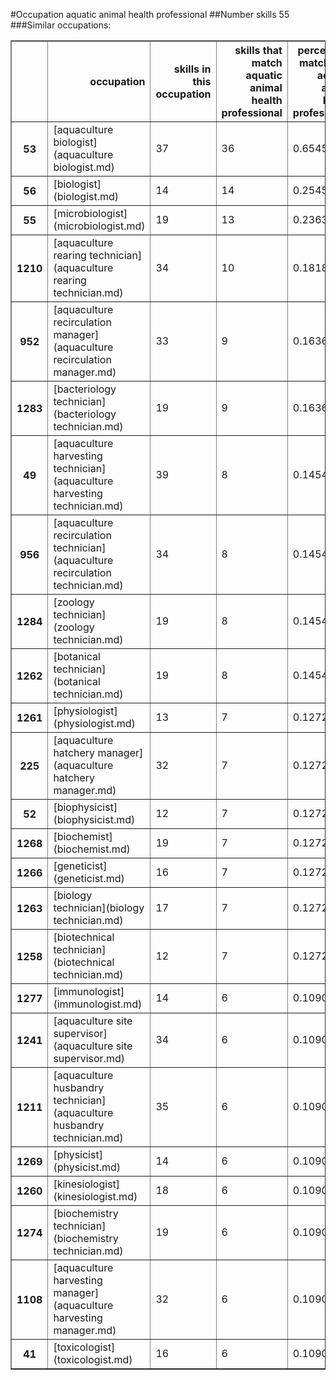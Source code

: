 #Occupation aquatic animal health professional
##Number skills 55
###Similar occupations:
<table border="1" class="dataframe">
  <thead>
    <tr style="text-align: right;">
      <th></th>
      <th>occupation</th>
      <th>skills in this occupation</th>
      <th>skills that match aquatic animal health professional</th>
      <th>percentage match with aquatic animal health professional</th>
      <th>skills not in aquatic animal health professional</th>
    </tr>
  </thead>
  <tbody>
    <tr>
      <th>53</th>
      <td>[aquaculture biologist](aquaculture biologist.md)</td>
      <td>37</td>
      <td>36</td>
      <td>0.654545</td>
      <td>1</td>
    </tr>
    <tr>
      <th>56</th>
      <td>[biologist](biologist.md)</td>
      <td>14</td>
      <td>14</td>
      <td>0.254545</td>
      <td>0</td>
    </tr>
    <tr>
      <th>55</th>
      <td>[microbiologist](microbiologist.md)</td>
      <td>19</td>
      <td>13</td>
      <td>0.236364</td>
      <td>6</td>
    </tr>
    <tr>
      <th>1210</th>
      <td>[aquaculture rearing technician](aquaculture rearing technician.md)</td>
      <td>34</td>
      <td>10</td>
      <td>0.181818</td>
      <td>24</td>
    </tr>
    <tr>
      <th>952</th>
      <td>[aquaculture recirculation manager](aquaculture recirculation manager.md)</td>
      <td>33</td>
      <td>9</td>
      <td>0.163636</td>
      <td>24</td>
    </tr>
    <tr>
      <th>1283</th>
      <td>[bacteriology technician](bacteriology technician.md)</td>
      <td>19</td>
      <td>9</td>
      <td>0.163636</td>
      <td>10</td>
    </tr>
    <tr>
      <th>49</th>
      <td>[aquaculture harvesting technician](aquaculture harvesting technician.md)</td>
      <td>39</td>
      <td>8</td>
      <td>0.145455</td>
      <td>31</td>
    </tr>
    <tr>
      <th>956</th>
      <td>[aquaculture recirculation technician](aquaculture recirculation technician.md)</td>
      <td>34</td>
      <td>8</td>
      <td>0.145455</td>
      <td>26</td>
    </tr>
    <tr>
      <th>1284</th>
      <td>[zoology technician](zoology technician.md)</td>
      <td>19</td>
      <td>8</td>
      <td>0.145455</td>
      <td>11</td>
    </tr>
    <tr>
      <th>1262</th>
      <td>[botanical technician](botanical technician.md)</td>
      <td>19</td>
      <td>8</td>
      <td>0.145455</td>
      <td>11</td>
    </tr>
    <tr>
      <th>1261</th>
      <td>[physiologist](physiologist.md)</td>
      <td>13</td>
      <td>7</td>
      <td>0.127273</td>
      <td>6</td>
    </tr>
    <tr>
      <th>225</th>
      <td>[aquaculture hatchery manager](aquaculture hatchery manager.md)</td>
      <td>32</td>
      <td>7</td>
      <td>0.127273</td>
      <td>25</td>
    </tr>
    <tr>
      <th>52</th>
      <td>[biophysicist](biophysicist.md)</td>
      <td>12</td>
      <td>7</td>
      <td>0.127273</td>
      <td>5</td>
    </tr>
    <tr>
      <th>1268</th>
      <td>[biochemist](biochemist.md)</td>
      <td>19</td>
      <td>7</td>
      <td>0.127273</td>
      <td>12</td>
    </tr>
    <tr>
      <th>1266</th>
      <td>[geneticist](geneticist.md)</td>
      <td>16</td>
      <td>7</td>
      <td>0.127273</td>
      <td>9</td>
    </tr>
    <tr>
      <th>1263</th>
      <td>[biology technician](biology technician.md)</td>
      <td>17</td>
      <td>7</td>
      <td>0.127273</td>
      <td>10</td>
    </tr>
    <tr>
      <th>1258</th>
      <td>[biotechnical technician](biotechnical technician.md)</td>
      <td>12</td>
      <td>7</td>
      <td>0.127273</td>
      <td>5</td>
    </tr>
    <tr>
      <th>1277</th>
      <td>[immunologist](immunologist.md)</td>
      <td>14</td>
      <td>6</td>
      <td>0.109091</td>
      <td>8</td>
    </tr>
    <tr>
      <th>1241</th>
      <td>[aquaculture site supervisor](aquaculture site supervisor.md)</td>
      <td>34</td>
      <td>6</td>
      <td>0.109091</td>
      <td>28</td>
    </tr>
    <tr>
      <th>1211</th>
      <td>[aquaculture husbandry technician](aquaculture husbandry technician.md)</td>
      <td>35</td>
      <td>6</td>
      <td>0.109091</td>
      <td>29</td>
    </tr>
    <tr>
      <th>1269</th>
      <td>[physicist](physicist.md)</td>
      <td>14</td>
      <td>6</td>
      <td>0.109091</td>
      <td>8</td>
    </tr>
    <tr>
      <th>1260</th>
      <td>[kinesiologist](kinesiologist.md)</td>
      <td>18</td>
      <td>6</td>
      <td>0.109091</td>
      <td>12</td>
    </tr>
    <tr>
      <th>1274</th>
      <td>[biochemistry technician](biochemistry technician.md)</td>
      <td>19</td>
      <td>6</td>
      <td>0.109091</td>
      <td>13</td>
    </tr>
    <tr>
      <th>1108</th>
      <td>[aquaculture harvesting manager](aquaculture harvesting manager.md)</td>
      <td>32</td>
      <td>6</td>
      <td>0.109091</td>
      <td>26</td>
    </tr>
    <tr>
      <th>41</th>
      <td>[toxicologist](toxicologist.md)</td>
      <td>16</td>
      <td>6</td>
      <td>0.109091</td>
      <td>10</td>
    </tr>
  </tbody>
</table>
